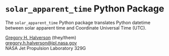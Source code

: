 # `solar_apparent_time` Python Package

The `solar_apparent_time` Python package translates Python datetime between solar apparent time and Coordinate Universal Time (UTC).

[Gregory H. Halverson](https://github.com/gregory-halverson-jpl) (they/them)<br>
[gregory.h.halverson@jpl.nasa.gov](mailto:gregory.h.halverson@jpl.nasa.gov)<br>
NASA Jet Propulsion Laboratory 329G
